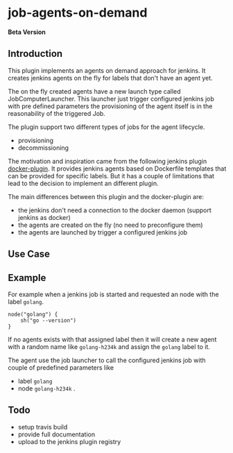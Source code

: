 # job-agents-on-demand

**Beta Version**

## Introduction

This plugin implements an agents on demand approach for jenkins. 
It creates jenkins agents on the fly for labels that don't have
an agent yet.

The on the fly created agents have a new launch type called JobComputerLauncher.
This launcher just trigger configured jenkins job with pre defined parameters
the provisioning of the agent itself is in the reasonability of the triggered
Job.

The plugin support two different types of jobs for the agent lifecycle.
* provisioning
* decommissioning

The motivation and inspiration came from the following jenkins plugin
[docker-plugin](https://github.com/jenkinsci/docker-plugin).
It provides jenkins agents based on Dockerfile templates that can be
provided for specific labels. But it has a couple of limitations that
lead to the decision to implement an different plugin.

The main differences between this plugin and the docker-plugin are:
* the jenkins don't need a connection to the docker daemon (support jenkins as docker)
* the agents are created on the fly (no need to preconfigure them)
* the agents are launched by trigger a configured jenkins job 

## Use Case

## Example

For example when a jenkins job is started and requested an node with the label `golang`.
```
node("golang") {
    sh("go --version")
}
```
If no agents exists with that assigned label then it will create a new agent
with a random name like `golang-h234k` and assign the `golang` label to it.

The agent use the job launcher to call the configured jenkins job with couple
of predefined parameters like
* label `golang`
* node `golang-h234k`
.

## Todo
* setup travis build
* provide full documentation
* upload to the jenkins plugin registry
